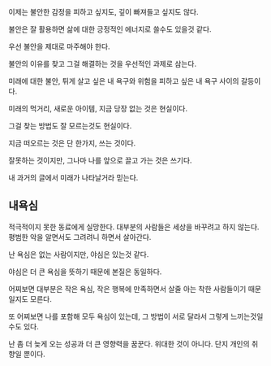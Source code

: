 이제는 불안한 감정을 피하고 싶지도, 깊이 빠져들고 싶지도 않다.

불안은 잘 활용하면 삶에 대한 긍정적인 에너지로 쓸수도 있을것 같다.

우선 불안을 제대로 마주해야 한다.

불안의 이유를 찾고 그걸 해결하는 것을 우선적인 과제로 삼는다.

미래에 대한 불안, 튀게 살고 싶은 내 욕구와 위험을 피하고 싶은 내 욕구 사이의 갈등이다.

미래의 먹거리, 새로운 아이템, 지금 당장 없는 것은 현실이다.

그걸 찾는 방법도 잘 모르는것도 현실이다.

지금 떠오르는 것은 단 한가지, 쓰는 것이다.

잘못하는 것이지만, 그나마 나를 앞으로 끌고 가는 것은 쓰기다.

내 과거의 글에서 미래가 나타날거라 믿는다.

## 내욕심

적극적이지 못한 동료에게 실망한다. 대부분의 사람들은 세상을 바꾸려고 하지 않는다. 평범한 악을 알면서도 그려려니 하면서 살아간다.

난 욕심은 없는 사람이지만, 야심은 있는것 같다.

야심은 더 큰 욕심을 뜻하기 때문에 본질은 동일하다.

어찌보면 대부분은 작은 욕심, 작은 행복에 만족하면서 살줄 아는 착한 사람들이기 때문일지도 모른다.

또 어찌보면 나를 포함해 모두 욕심이 있는데, 그 방법이 서로 달라서 그렇게 느끼는것일수도 있다.

난 좀 더 늦게 오는 성공과 더 큰 영향력을 꿈꾼다. 위대한 것이 아니다. 단지 개인의 취향일 뿐이다.

